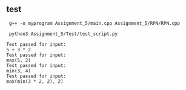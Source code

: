 ## test

``` g++ -o myprogram Assignment_5/main.cpp Assignment_5/RPN/RPN.cpp```

``` python3 Assignment_5/Test/test_script.py```

```
Test passed for input:
5 + 3 * 2
Test passed for input:
max(5, 2)
Test passed for input:
min(3, 4)
Test passed for input:
max(min(3 * 2, 2), 2)
```
